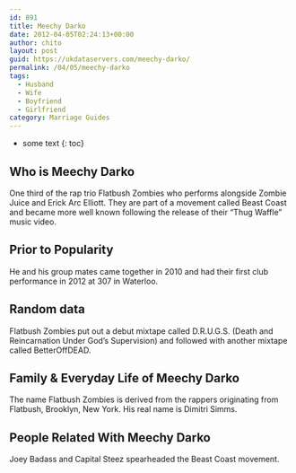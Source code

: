 ```yaml
---
id: 891
title: Meechy Darko
date: 2012-04-05T02:24:13+00:00
author: chito
layout: post
guid: https://ukdataservers.com/meechy-darko/
permalink: /04/05/meechy-darko
tags:
  - Husband
  - Wife
  - Boyfriend
  - Girlfriend
category: Marriage Guides
---
```


* some text
{: toc}
          
          
## Who is  Meechy Darko
                  
                  
                  
One third of the rap trio Flatbush Zombies who performs alongside Zombie Juice and Erick Arc Elliott. They are part of a movement called Beast Coast and became more well known following the release of their &#8220;Thug Waffle&#8221; music video.
                  
                
                
                
## Prior to Popularity 
                  
                  
                  
He and his group mates came together in 2010 and had their first club performance in 2012 at 307 in Waterloo.
                  
                
                
                
## Random data 
                  
                  
                  
Flatbush Zombies put out a debut mixtape called D.R.U.G.S. (Death and Reincarnation Under God&#8217;s Supervision) and followed with another mixtape called BetterOffDEAD.
                  
                
                
                
## Family & Everyday Life of Meechy Darko
                  
                  
                  
The name Flatbush Zombies is derived from the rappers originating from Flatbush, Brooklyn, New York. His real name is Dimitri Simms.
                  
                
                
                
## People Related With  Meechy Darko
                  
                  
                  
Joey Badass and Capital Steez spearheaded the Beast Coast movement.
                  
                
              
            
          
          
          
    
    
  
